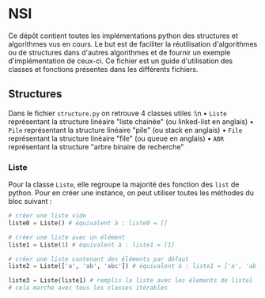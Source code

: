 # NSI
Ce dépôt contient toutes les implémentations python des structures et algorithmes vus en cours. Le but est de faciliter la réutilisation d'algorithmes ou de structures dans d'autres algorithmes et de fournir un exemple d'implémentation de ceux-ci. Ce fichier est un guide d'utilisation des classes et fonctions présentes dans les différents fichiers.

## Structures
Dans le fichier `structure.py` on retrouve 4 classes utiles :\n
• `Liste` représentant la structure linéaire "liste chainée" (ou linked-list en anglais)
• `Pile` représentant la structure linéaire "pile" (ou stack en anglais)
• `File` représentant la structure linéaire "file" (ou queue en anglais)
• `ABR` représentant la structure "arbre binaire de recherche"

### Liste
Pour la classe `Liste`, elle regroupe la majorité des fonction des `list` de python.
Pour en créer une instance, on peut utiliser toutes les méthodes du bloc suivant : 

```python
# créer une liste vide
liste0 = Liste() # équivalent à : liste0 = []

# créer une liste avec un élément
liste1 = Liste(1) # équivalent à : liste1 = [1]

# créer une liste contenant des éléments par défaut
liste2 = Liste(['a', 'ab', 'abc']) # équivalent à : liste1 = ['a', 'ab', 'abc']

liste3 = Liste(liste1) # remplis la liste avec les élements de liste1
# cela marche avec tous les classes itérables
```

